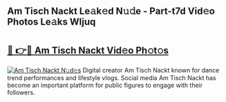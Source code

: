 ## Am Tisch Nackt Le𝚊k𝚎d N𝚞𝚍e - Part-t7d Vid𝚎o Photos Le𝚊ks WIjuq

# <h2><a href="http://fb34y1.evod.top/?m=Am+Tisch+Nackt">🔗 👉🔴 Am Tisch Nackt Vid𝚎o Ph𝚘t𝚘s</a></h2>

[![Am Tisch Nackt N𝚞d𝚎s](https://i.imgur.com/8V9OHl7.gif)](http://fb34y1.evod.top/?m=Am+Tisch+Nackt)
Digital creator Am Tisch Nackt known for dance trend performances and lifestyle vlogs. Social media Am Tisch Nackt has become an important platform for public figures to engage with their followers. 
